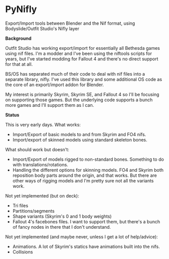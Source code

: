 # PyNifly
Export/Import tools between Blender and the Nif format, using Bodyslide/Outfit Studio's Nifly layer

**Background**

Outfit Studio has working export/import for essentially all Bethesda games using nif files. I'm a modder and I've been using the niftools scripts for years, but I've started modding for Fallout 4 and there's no direct support for that at all.

BS/OS has separated much of their code to deal with nif files into a separate library, nifly. I've used this library and some additional OS code as the core of an export/import addon for Blender. 

My interest is primarily Skyrim, Skyrim SE, and Fallout 4 so I'll be focusing on supporting those games. But the underlying code supports a bunch more games and I'll support them as I can.

**Status**

This is very early days. What works:
* Import/Export of basic models to and from Skyrim and FO4 nifs. 
* Import/export of skinned models using standard skeleton bones.

What should work but doesn't:
* Import/Export of models rigged to non-standard bones. Something to do with translations/rotations.
* Handling the different options for skinning models. FO4 and Skyrim both reposition body parts around the origin, and that works. But there are other ways of rigging models and I'm pretty sure not all the variants work.

Not yet implemented (but on deck):
* Tri files
* Partitions/segments
* Shape variants (Skyrim's 0 and 1 body weights)
* Fallout 4's facebones files. I want to support them, but there's a bunch of fancy nodes in there that I don't understand.

Not yet implemented (and maybe never, unless I get a lot of help/advice):
* Animations. A lot of Skyrim's statics have animations built into the nifs.
* Collisions
